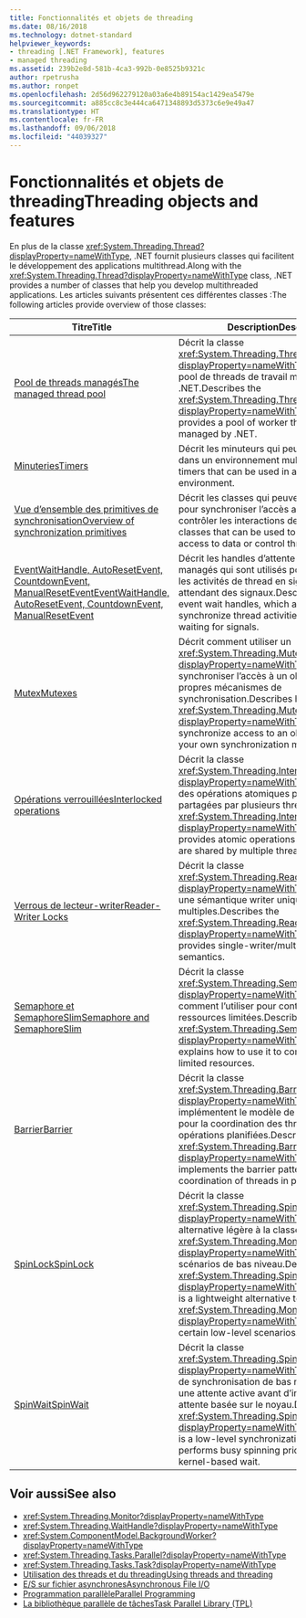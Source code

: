 ```yaml
---
title: Fonctionnalités et objets de threading
ms.date: 08/16/2018
ms.technology: dotnet-standard
helpviewer_keywords:
- threading [.NET Framework], features
- managed threading
ms.assetid: 239b2e8d-581b-4ca3-992b-0e8525b9321c
author: rpetrusha
ms.author: ronpet
ms.openlocfilehash: 2d56d962279120a03a6e4b89154ac1429ea5479e
ms.sourcegitcommit: a885cc8c3e444ca6471348893d5373c6e9e49a47
ms.translationtype: HT
ms.contentlocale: fr-FR
ms.lasthandoff: 09/06/2018
ms.locfileid: "44039327"
---
```

# <a name="threading-objects-and-features"></a><span data-ttu-id="ac6ff-102">Fonctionnalités et objets de threading</span><span class="sxs-lookup"><span data-stu-id="ac6ff-102">Threading objects and features</span></span>

<span data-ttu-id="ac6ff-103">En plus de la classe <xref:System.Threading.Thread?displayProperty=nameWithType>, .NET fournit plusieurs classes qui facilitent le développement des applications multithread.</span><span class="sxs-lookup"><span data-stu-id="ac6ff-103">Along with the <xref:System.Threading.Thread?displayProperty=nameWithType> class, .NET provides a number of classes that help you develop multithreaded applications.</span></span> <span data-ttu-id="ac6ff-104">Les articles suivants présentent ces différentes classes :</span><span class="sxs-lookup"><span data-stu-id="ac6ff-104">The following articles provide overview of those classes:</span></span>

|<span data-ttu-id="ac6ff-105">Titre</span><span class="sxs-lookup"><span data-stu-id="ac6ff-105">Title</span></span>|<span data-ttu-id="ac6ff-106">Description</span><span class="sxs-lookup"><span data-stu-id="ac6ff-106">Description</span></span>|  
|-----------|-----------------|  
|[<span data-ttu-id="ac6ff-107">Pool de threads managés</span><span class="sxs-lookup"><span data-stu-id="ac6ff-107">The managed thread pool</span></span>](the-managed-thread-pool.md)|<span data-ttu-id="ac6ff-108">Décrit la classe <xref:System.Threading.ThreadPool?displayProperty=nameWithType>, qui fournit un pool de threads de travail managés par .NET.</span><span class="sxs-lookup"><span data-stu-id="ac6ff-108">Describes the <xref:System.Threading.ThreadPool?displayProperty=nameWithType> class, which provides a pool of worker threads that are managed by .NET.</span></span>|  
|[<span data-ttu-id="ac6ff-109">Minuteries</span><span class="sxs-lookup"><span data-stu-id="ac6ff-109">Timers</span></span>](timers.md)|<span data-ttu-id="ac6ff-110">Décrit les minuteurs qui peuvent être utilisés dans un environnement multithread.</span><span class="sxs-lookup"><span data-stu-id="ac6ff-110">Describes timers that can be used in a multithreaded environment.</span></span>|
|[<span data-ttu-id="ac6ff-111">Vue d’ensemble des primitives de synchronisation</span><span class="sxs-lookup"><span data-stu-id="ac6ff-111">Overview of synchronization primitives</span></span>](overview-of-synchronization-primitives.md)|<span data-ttu-id="ac6ff-112">Décrit les classes qui peuvent être utilisées pour synchroniser l’accès aux données ou contrôler les interactions de threads.</span><span class="sxs-lookup"><span data-stu-id="ac6ff-112">Describes classes that can be used to synchronize access to data or control thread interaction.</span></span>|
|[<span data-ttu-id="ac6ff-113">EventWaitHandle, AutoResetEvent, CountdownEvent, ManualResetEvent</span><span class="sxs-lookup"><span data-stu-id="ac6ff-113">EventWaitHandle, AutoResetEvent, CountdownEvent, ManualResetEvent</span></span>](eventwaithandle-autoresetevent-countdownevent-manualresetevent.md)|<span data-ttu-id="ac6ff-114">Décrit les handles d’attente d’événements managés qui sont utilisés pour synchroniser les activités de thread en signalant et en attendant des signaux.</span><span class="sxs-lookup"><span data-stu-id="ac6ff-114">Describes managed event wait handles, which are used to synchronize thread activities by signaling and waiting for signals.</span></span>|
|[<span data-ttu-id="ac6ff-115">Mutex</span><span class="sxs-lookup"><span data-stu-id="ac6ff-115">Mutexes</span></span>](mutexes.md)|<span data-ttu-id="ac6ff-116">Décrit comment utiliser un <xref:System.Threading.Mutex?displayProperty=nameWithType> pour synchroniser l’accès à un objet ou créer vos propres mécanismes de synchronisation.</span><span class="sxs-lookup"><span data-stu-id="ac6ff-116">Describes how to use a <xref:System.Threading.Mutex?displayProperty=nameWithType> to synchronize access to an object or to build your own synchronization mechanisms.</span></span>|
|[<span data-ttu-id="ac6ff-117">Opérations verrouillées</span><span class="sxs-lookup"><span data-stu-id="ac6ff-117">Interlocked operations</span></span>](interlocked-operations.md)|<span data-ttu-id="ac6ff-118">Décrit la classe <xref:System.Threading.Interlocked?displayProperty=nameWithType>, qui fournit des opérations atomiques pour les variables partagées par plusieurs threads.</span><span class="sxs-lookup"><span data-stu-id="ac6ff-118">Describes the <xref:System.Threading.Interlocked?displayProperty=nameWithType> class, which provides atomic operations for variables that are shared by multiple threads.</span></span>|
|[<span data-ttu-id="ac6ff-119">Verrous de lecteur-writer</span><span class="sxs-lookup"><span data-stu-id="ac6ff-119">Reader-Writer Locks</span></span>](reader-writer-locks.md)|<span data-ttu-id="ac6ff-120">Décrit la classe <xref:System.Threading.ReaderWriterLockSlim?displayProperty=nameWithType>, qui fournit une sémantique writer unique/lecteurs multiples.</span><span class="sxs-lookup"><span data-stu-id="ac6ff-120">Describes the <xref:System.Threading.ReaderWriterLockSlim?displayProperty=nameWithType> class, which provides single-writer/multiple-reader semantics.</span></span>|
|[<span data-ttu-id="ac6ff-121">Semaphore et SemaphoreSlim</span><span class="sxs-lookup"><span data-stu-id="ac6ff-121">Semaphore and SemaphoreSlim</span></span>](semaphore-and-semaphoreslim.md)|<span data-ttu-id="ac6ff-122">Décrit la classe <xref:System.Threading.Semaphore?displayProperty=nameWithType> et explique comment l’utiliser pour contrôler l’accès aux ressources limitées.</span><span class="sxs-lookup"><span data-stu-id="ac6ff-122">Describes the <xref:System.Threading.Semaphore?displayProperty=nameWithType> class and explains how to use it to control access to limited resources.</span></span>|
|[<span data-ttu-id="ac6ff-123">Barrier</span><span class="sxs-lookup"><span data-stu-id="ac6ff-123">Barrier</span></span>](barrier.md)|<span data-ttu-id="ac6ff-124">Décrit la classe <xref:System.Threading.Barrier?displayProperty=nameWithType> qui implémentent le modèle de cloisonnement pour la coordination des threads dans les opérations planifiées.</span><span class="sxs-lookup"><span data-stu-id="ac6ff-124">Describes the <xref:System.Threading.Barrier?displayProperty=nameWithType> class that implements the barrier pattern for coordination of threads in phased operations.</span></span>|
|[<span data-ttu-id="ac6ff-125">SpinLock</span><span class="sxs-lookup"><span data-stu-id="ac6ff-125">SpinLock</span></span>](spinlock.md)|<span data-ttu-id="ac6ff-126">Décrit la classe <xref:System.Threading.SpinLock?displayProperty=nameWithType>, une alternative légère à la classe <xref:System.Threading.Monitor?displayProperty=nameWithType> pour certains scénarios de bas niveau.</span><span class="sxs-lookup"><span data-stu-id="ac6ff-126">Describes the <xref:System.Threading.SpinLock?displayProperty=nameWithType> class, which is a lightweight alternative to the <xref:System.Threading.Monitor?displayProperty=nameWithType> class for certain low-level scenarios.</span></span>|
|[<span data-ttu-id="ac6ff-127">SpinWait</span><span class="sxs-lookup"><span data-stu-id="ac6ff-127">SpinWait</span></span>](spinwait.md)|<span data-ttu-id="ac6ff-128">Décrit la classe <xref:System.Threading.SpinWait?displayProperty=nameWithType>, une primitive de synchronisation de bas niveau qui exécute une attente active avant d’initialiser une attente basée sur le noyau.</span><span class="sxs-lookup"><span data-stu-id="ac6ff-128">Describes the <xref:System.Threading.SpinWait?displayProperty=nameWithType> class, which is a low-level synchronization primitive that performs busy spinning prior to initiating a kernel-based wait.</span></span>|

## <a name="see-also"></a><span data-ttu-id="ac6ff-129">Voir aussi</span><span class="sxs-lookup"><span data-stu-id="ac6ff-129">See also</span></span>

- <xref:System.Threading.Monitor?displayProperty=nameWithType>
- <xref:System.Threading.WaitHandle?displayProperty=nameWithType>
- <xref:System.ComponentModel.BackgroundWorker?displayProperty=nameWithType>
- <xref:System.Threading.Tasks.Parallel?displayProperty=nameWithType>
- <xref:System.Threading.Tasks.Task?displayProperty=nameWithType>
- [<span data-ttu-id="ac6ff-130">Utilisation des threads et du threading</span><span class="sxs-lookup"><span data-stu-id="ac6ff-130">Using threads and threading</span></span>](using-threads-and-threading.md)
- [<span data-ttu-id="ac6ff-131">E/S sur fichier asynchrones</span><span class="sxs-lookup"><span data-stu-id="ac6ff-131">Asynchronous File I/O</span></span>](../io/asynchronous-file-i-o.md)
- [<span data-ttu-id="ac6ff-132">Programmation parallèle</span><span class="sxs-lookup"><span data-stu-id="ac6ff-132">Parallel Programming</span></span>](../parallel-programming/index.md)
- [<span data-ttu-id="ac6ff-133">La bibliothèque parallèle de tâches</span><span class="sxs-lookup"><span data-stu-id="ac6ff-133">Task Parallel Library (TPL)</span></span>](../parallel-programming/task-parallel-library-tpl.md)
